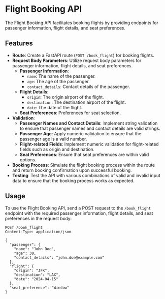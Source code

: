 # Flight Booking API

The Flight Booking API facilitates booking flights by providing endpoints for passenger information, flight details, and seat preferences.

## Features

- **Route**: Create a FastAPI route (`POST /book_flight`) for booking flights.
- **Request Body Parameters**: Utilize request body parameters for passenger information, flight details, and seat preferences.
    - **Passenger Information**:
        - `name`: The name of the passenger.
        - `age`: The age of the passenger.
        - `contact_details`: Contact details of the passenger.
    - **Flight Details**:
        - `origin`: The origin airport of the flight.
        - `destination`: The destination airport of the flight.
        - `date`: The date of the flight.
    - **Seat Preferences**: Preferences for seat selection.
- **Validation**:
    - **Passenger Names and Contact Details**: Implement string validation to ensure that passenger names and contact details are valid strings.
    - **Passenger Age**: Apply numeric validation to ensure that the passenger age is a valid number.
    - **Flight-related Fields**: Implement numeric validation for flight-related fields such as origin and destination.
    - **Seat Preferences**: Ensure that seat preferences are within valid options.
- **Booking Process**: Simulate the flight booking process within the route and return booking confirmation upon successful booking.
- **Testing**: Test the API with various combinations of valid and invalid input data to ensure that the booking process works as expected.

## Usage

To use the Flight Booking API, send a POST request to the `/book_flight` endpoint with the required passenger information, flight details, and seat preferences in the request body:

```http
POST /book_flight
Content-Type: application/json

{
  "passenger": {
    "name": "John Doe",
    "age": 30,
    "contact_details": "john.doe@example.com"
  },
  "flight": {
    "origin": "JFK",
    "destination": "LAX",
    "date": "2024-04-15"
  },
  "seat_preference": "Window"
}
